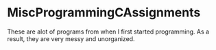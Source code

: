# MiscProgrammingCAssignments

These are alot of programs from when I first started programming. As a result, they are very messy and unorganized.
